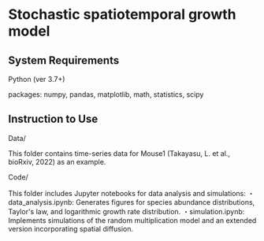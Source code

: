 # Stochastic spatiotemporal growth model

## System Requirements

Python (ver 3.7+)

packages: numpy, pandas, matplotlib, math, statistics, scipy


## Instruction to Use

Data/

This folder contains time-series data for Mouse1 (Takayasu, L. et al., bioRxiv, 2022) as an example.


Code/

This folder includes Jupyter notebooks for data analysis and simulations:
・data_analysis.ipynb: Generates figures for species abundance distributions, Taylor's law, and logarithmic growth rate distribution.
・simulation.ipynb: Implements simulations of the random multiplication model and an extended version incorporating spatial diffusion.
